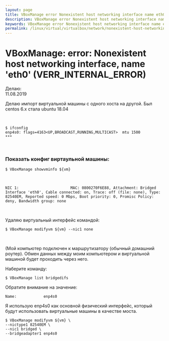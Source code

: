 ```yaml
---
layout: page
title: VBoxManage error Nonexistent host networking interface name eth0 (VERR_INTERNAL_ERROR)
description: VBoxManage error Nonexistent host networking interface name eth0 (VERR_INTERNAL_ERROR)
keywords: VBoxManage error Nonexistent host networking interface name eth0 (VERR_INTERNAL_ERROR)
permalink: /linux/virtual/virtualbox/network/nonexistent-host-networking-interface/
---
```


# VBoxManage: error: Nonexistent host networking interface, name 'eth0' (VERR_INTERNAL_ERROR)

Делаю:  
11.08.2019

Делаю импорт виртуальной машины с одного хоста на другой. Был centos 6.x стала ubuntu 18.04

<br/>

    $ ifconfig
    enp4s0: flags=4163<UP,BROADCAST,RUNNING,MULTICAST>  mtu 1500
    ***

<br/>

### Показать конфиг виртаульной машины:

    $ VBoxManage showvminfo ${vm}

<br/>

    NIC 1:                       MAC: 0800270F6E88, Attachment: Bridged Interface 'eth0', Cable connected: on, Trace: off (file: none), Type: 82540EM, Reported speed: 0 Mbps, Boot priority: 0, Promisc Policy: deny, Bandwidth group: none

<br/>

Удаляю виртуальный интерфейс командой:

    $ VBoxManage modifyvm ${vm} --nic1 none

<br/>

(Мой компьютер подключен к маршрутизатору (обычный домашний роутер). Обмен данных между моим компьютером и виртуальной машиной будет проходить через него.

Наберите команду:

    $ VBoxManage list bridgedifs

Обратите внимание на значение:

    Name:            enp4s0

Я использую enp4s0 как основной физический интерфейс, который будут использовать виртуальные машины в качестве моста.

    $ VBoxManage modifyvm ${vm} \
    --nictype1 82540EM \
    --nic1 bridged \
    --bridgeadapter1 enp4s0
